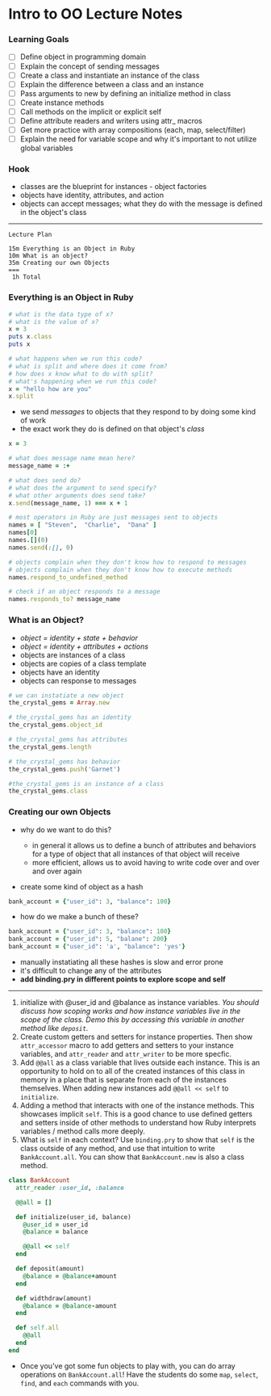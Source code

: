 # Intro to OO Lecture Notes

### Learning Goals

* [ ] Define object in programming domain
* [ ] Explain the concept of sending messages
* [ ] Create a class and instantiate an instance of the class
* [ ] Explain the difference between a class and an instance
* [ ] Pass arguments to new by defining an initialize method in class
* [ ] Create instance methods
* [ ] Call methods on the implicit or explicit self
* [ ] Define attribute readers and writers using attr_ macros
* [ ] Get more practice with array compositions (each, map, select/filter)
* [ ] Explain the need for variable scope and why it's important to not utilize global variables

### Hook

* classes are the blueprint for instances - object factories
* objects have identity, attributes, and action
* objects can accept messages; what they do with the message is defined in the object's class

--------------------------

```text
Lecture Plan

15m Everything is an Object in Ruby
10m What is an object?
35m Creating our own Objects
===
 1h Total
```

### Everything is an Object in Ruby

```ruby
# what is the data type of x?
# what is the value of x?
x = 3
puts x.class
puts x

# what happens when we run this code?
# what is split and where does it come from?
# how does x know what to do with split?
# what's happening when we run this code?
x = "hello how are you"
x.split
```

* we send _messages_ to objects that they respond to by doing some kind of work
* the exact work they do is defined on that object's _class_

```ruby
x = 3

# what does message name mean here?
message_name = :+

# what does send do?
# what does the argument to send specify?
# what other arguments does send take?
x.send(message_name, 1) === x + 1

# most operators in Ruby are just messages sent to objects
names = [ "Steven",  "Charlie",  "Dana" ]
names[0]
names.[](0)
names.send(:[], 0)

# objects complain when they don't know how to respond to messages
# objects complain when they don't know how to execute methods
names.respond_to_undefined_method

# check if an object responds to a message
names.responds_to? message_name
```

### What is an Object?

* _object = identity + state + behavior_
* _object = identity + attributes + actions_
* objects are instances of a class
* objects are copies of a class template
* objects have an identity
* objects can response to messages

```ruby
# we can instatiate a new object
the_crystal_gems = Array.new

# the_crystal_gems has an identity
the_crystal_gems.object_id

# the_crystal_gems has attributes
the_crystal_gems.length

# the_crystal_gems has behavior
the_crystal_gems.push('Garnet')

#the_crystal_gems is an instance of a class
the_crystal_gems.class
```

### Creating our own Objects

* why do we want to do this?
  * in general it allows us to define a bunch of attributes and behaviors for a type of object that all instances of that object will receive
  * more efficient, allows us to avoid having to write code over and over and over again

* create some kind of object as a hash

```ruby 
bank_account = {"user_id": 3, "balance": 100} 
```

* how do we make a bunch of these?

```ruby 
bank_account = {"user_id": 3, "balance": 100} 
bank_account = {"user_id": 5, "balane": 200} 
bank_account = {"user_id": 'a', "balance": 'yes'} 
```

* manually instatiating all these hashes is slow and error prone
* it's difficult to change any of the attributes
* __add binding.pry in different points to explore scope and self__

----

1. initialize with @user_id and @balance as instance variables. _You should discuss how scoping works and how instance variables live in the scope of the class. Demo this by accessing this variable in another method like _`deposit`_._
2. Create custom getters and setters for instance properties. Then show `attr_accessor` macro to add getters and setters to your instance variables, and `attr_reader` and `attr_writer` to be more specfic.
3. Add `@@all` as a class variable that lives outside each instance. This is an opportunity to hold on to all of the created instances of this class in memory in a place that is separate from each of the instances themselves. When adding new instances add `@@all << self` to `initialize`.
4. Adding a method that interacts with one of the instance methods. This showcases implicit `self`. This is a good chance to use defined getters and setters inside of other methods to understand how Ruby interprets variables / method calls more deeply.
5. What is `self` in each context? Use `binding.pry` to show that `self` is the class outside of any method, and use that intuition to write `BankAccount.all`. You can show that `BankAccount.new` is also a class method.


```ruby
class BankAccount
  attr_reader :user_id, :balance

  @@all = []

  def initialize(user_id, balance)
    @user_id = user_id
    @balance = balance

    @@all << self
  end

  def deposit(amount)
    @balance = @balance+amount
  end

  def widthdraw(amount)
    @balance = @balance-amount
  end

  def self.all
    @@all
  end
end
```

* Once you've got some fun objects to play with, you can do array operations on `BankAccount.all`! Have the students do some `map`, `select`, `find`, and `each` commands with you.